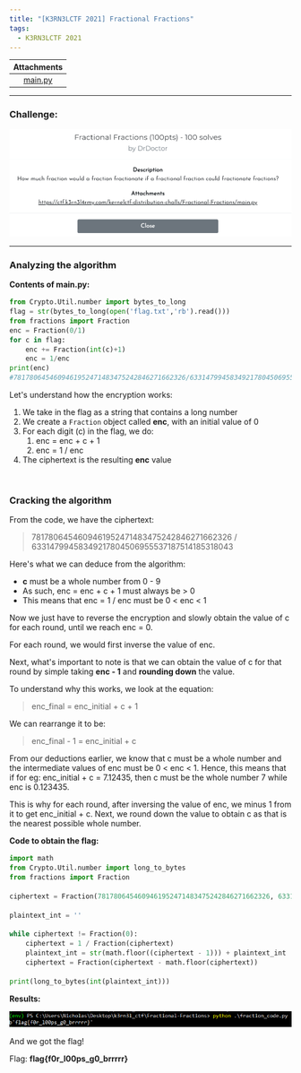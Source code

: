 ```yaml
---
title: "[K3RN3LCTF 2021] Fractional Fractions"
tags:
  - K3RN3LCTF 2021
---
```


| Attachments |
| :---------: |
|[main.py](../assets/files/K3RN3LCTF2021-fractional_fractions/main.py)|

---

### Challenge:

![screenshot1](../assets/images/K3RN3LCTF2021-fractional_fractions/screenshot1.png)

---

### Analyzing the algorithm

**Contents of main.py:**

```python
from Crypto.Util.number import bytes_to_long
flag = str(bytes_to_long(open('flag.txt','rb').read()))
from fractions import Fraction
enc = Fraction(0/1)
for c in flag:
    enc += Fraction(int(c)+1)
    enc = 1/enc
print(enc)
#7817806454609461952471483475242846271662326/63314799458349217804506955537187514185318043
```

Let's understand how the encryption works:

1. We take in the flag as a string that contains a long number
2. We create a `Fraction` object called **enc**, with an initial value of 0
3. For each digit (c) in the flag, we do:
   1. enc = enc + c + 1
   2. enc = 1 / enc
4. The ciphertext is the resulting **enc** value

<br>

### Cracking the algorithm

From the code, we have the ciphertext: 

> 7817806454609461952471483475242846271662326 / 63314799458349217804506955537187514185318043

Here's what we can deduce from the algorithm:

* **c** must be a whole number from 0 - 9
* As such, enc = enc + c + 1 must always be > 0
* This means that enc = 1 / enc must be 0 < enc < 1

Now we just have to reverse the encryption and slowly obtain the value of  c for each round, until we reach enc = 0.

For each round, we would first inverse the value of enc.

Next, what's important to note is that we can obtain the value of c for that round by simple taking **enc - 1** and **rounding down** the value. 

To understand why this works, we look at the equation:

> enc_final = enc_initial + c + 1

We can rearrange it to be:

> enc_final - 1 = enc_initial + c

From our deductions earlier, we know that c must be a whole number and the intermediate values of enc must be 0 < enc < 1. Hence, this means that if for eg: enc_initial + c = 7.12435, then c must be the whole number 7 while enc is 0.123435.

This is why for each round, after inversing the value of enc, we minus 1 from it to get enc_initial + c. Next, we round down the value to obtain c as that is the nearest possible whole number.

**Code to obtain the flag:**

```python
import math
from Crypto.Util.number import long_to_bytes
from fractions import Fraction

ciphertext = Fraction(7817806454609461952471483475242846271662326, 63314799458349217804506955537187514185318043)

plaintext_int = ''

while ciphertext != Fraction(0):
    ciphertext = 1 / Fraction(ciphertext)
    plaintext_int = str(math.floor((ciphertext - 1))) + plaintext_int
    ciphertext = Fraction(ciphertext - math.floor(ciphertext))

print(long_to_bytes(int(plaintext_int)))
```

**Results:**

![screenshot2](../assets/images/K3RN3LCTF2021-fractional_fractions/screenshot2.png)

And we got the flag!

Flag: **flag{f0r_l00ps_g0_brrrrr}**

